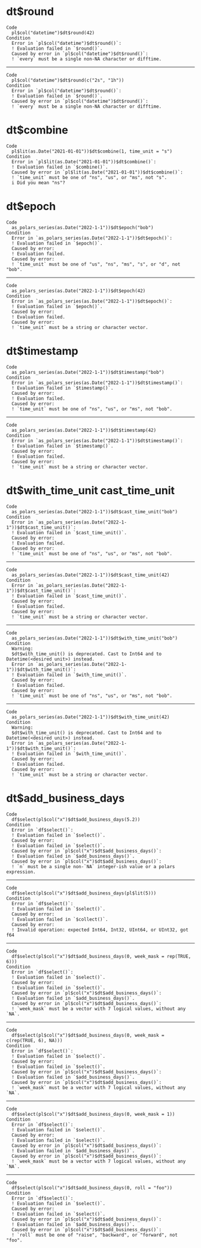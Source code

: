 # dt$round

    Code
      pl$col("datetime")$dt$round(42)
    Condition
      Error in `pl$col("datetime")$dt$round()`:
      ! Evaluation failed in `$round()`.
      Caused by error in `pl$col("datetime")$dt$round()`:
      ! `every` must be a single non-NA character or difftime.

---

    Code
      pl$col("datetime")$dt$round(c("2s", "1h"))
    Condition
      Error in `pl$col("datetime")$dt$round()`:
      ! Evaluation failed in `$round()`.
      Caused by error in `pl$col("datetime")$dt$round()`:
      ! `every` must be a single non-NA character or difftime.

# dt$combine

    Code
      pl$lit(as.Date("2021-01-01"))$dt$combine(1, time_unit = "s")
    Condition
      Error in `pl$lit(as.Date("2021-01-01"))$dt$combine()`:
      ! Evaluation failed in `$combine()`.
      Caused by error in `pl$lit(as.Date("2021-01-01"))$dt$combine()`:
      ! `time_unit` must be one of "ns", "us", or "ms", not "s".
      i Did you mean "ns"?

# dt$epoch

    Code
      as_polars_series(as.Date("2022-1-1"))$dt$epoch("bob")
    Condition
      Error in `as_polars_series(as.Date("2022-1-1"))$dt$epoch()`:
      ! Evaluation failed in `$epoch()`.
      Caused by error:
      ! Evaluation failed.
      Caused by error:
      ! `time_unit` must be one of "us", "ns", "ms", "s", or "d", not "bob".

---

    Code
      as_polars_series(as.Date("2022-1-1"))$dt$epoch(42)
    Condition
      Error in `as_polars_series(as.Date("2022-1-1"))$dt$epoch()`:
      ! Evaluation failed in `$epoch()`.
      Caused by error:
      ! Evaluation failed.
      Caused by error:
      ! `time_unit` must be a string or character vector.

# dt$timestamp

    Code
      as_polars_series(as.Date("2022-1-1"))$dt$timestamp("bob")
    Condition
      Error in `as_polars_series(as.Date("2022-1-1"))$dt$timestamp()`:
      ! Evaluation failed in `$timestamp()`.
      Caused by error:
      ! Evaluation failed.
      Caused by error:
      ! `time_unit` must be one of "ns", "us", or "ms", not "bob".

---

    Code
      as_polars_series(as.Date("2022-1-1"))$dt$timestamp(42)
    Condition
      Error in `as_polars_series(as.Date("2022-1-1"))$dt$timestamp()`:
      ! Evaluation failed in `$timestamp()`.
      Caused by error:
      ! Evaluation failed.
      Caused by error:
      ! `time_unit` must be a string or character vector.

# dt$with_time_unit cast_time_unit

    Code
      as_polars_series(as.Date("2022-1-1"))$dt$cast_time_unit("bob")
    Condition
      Error in `as_polars_series(as.Date("2022-1-1"))$dt$cast_time_unit()`:
      ! Evaluation failed in `$cast_time_unit()`.
      Caused by error:
      ! Evaluation failed.
      Caused by error:
      ! `time_unit` must be one of "ns", "us", or "ms", not "bob".

---

    Code
      as_polars_series(as.Date("2022-1-1"))$dt$cast_time_unit(42)
    Condition
      Error in `as_polars_series(as.Date("2022-1-1"))$dt$cast_time_unit()`:
      ! Evaluation failed in `$cast_time_unit()`.
      Caused by error:
      ! Evaluation failed.
      Caused by error:
      ! `time_unit` must be a string or character vector.

---

    Code
      as_polars_series(as.Date("2022-1-1"))$dt$with_time_unit("bob")
    Condition
      Warning:
      $dt$with_time_unit() is deprecated. Cast to Int64 and to Datetime(<desired unit>) instead.
      Error in `as_polars_series(as.Date("2022-1-1"))$dt$with_time_unit()`:
      ! Evaluation failed in `$with_time_unit()`.
      Caused by error:
      ! Evaluation failed.
      Caused by error:
      ! `time_unit` must be one of "ns", "us", or "ms", not "bob".

---

    Code
      as_polars_series(as.Date("2022-1-1"))$dt$with_time_unit(42)
    Condition
      Warning:
      $dt$with_time_unit() is deprecated. Cast to Int64 and to Datetime(<desired unit>) instead.
      Error in `as_polars_series(as.Date("2022-1-1"))$dt$with_time_unit()`:
      ! Evaluation failed in `$with_time_unit()`.
      Caused by error:
      ! Evaluation failed.
      Caused by error:
      ! `time_unit` must be a string or character vector.

# dt$add_business_days

    Code
      df$select(pl$col("x")$dt$add_business_days(5.2))
    Condition
      Error in `df$select()`:
      ! Evaluation failed in `$select()`.
      Caused by error:
      ! Evaluation failed in `$select()`.
      Caused by error in `pl$col("x")$dt$add_business_days()`:
      ! Evaluation failed in `$add_business_days()`.
      Caused by error in `pl$col("x")$dt$add_business_days()`:
      ! `n` must be a single non-`NA` integer-ish value or a polars expression.

---

    Code
      df$select(pl$col("x")$dt$add_business_days(pl$lit(5)))
    Condition
      Error in `df$select()`:
      ! Evaluation failed in `$select()`.
      Caused by error:
      ! Evaluation failed in `$collect()`.
      Caused by error:
      ! Invalid operation: expected Int64, Int32, UInt64, or UInt32, got f64

---

    Code
      df$select(pl$col("x")$dt$add_business_days(0, week_mask = rep(TRUE, 6)))
    Condition
      Error in `df$select()`:
      ! Evaluation failed in `$select()`.
      Caused by error:
      ! Evaluation failed in `$select()`.
      Caused by error in `pl$col("x")$dt$add_business_days()`:
      ! Evaluation failed in `$add_business_days()`.
      Caused by error in `pl$col("x")$dt$add_business_days()`:
      ! `week_mask` must be a vector with 7 logical values, without any `NA`.

---

    Code
      df$select(pl$col("x")$dt$add_business_days(0, week_mask = c(rep(TRUE, 6), NA)))
    Condition
      Error in `df$select()`:
      ! Evaluation failed in `$select()`.
      Caused by error:
      ! Evaluation failed in `$select()`.
      Caused by error in `pl$col("x")$dt$add_business_days()`:
      ! Evaluation failed in `$add_business_days()`.
      Caused by error in `pl$col("x")$dt$add_business_days()`:
      ! `week_mask` must be a vector with 7 logical values, without any `NA`.

---

    Code
      df$select(pl$col("x")$dt$add_business_days(0, week_mask = 1))
    Condition
      Error in `df$select()`:
      ! Evaluation failed in `$select()`.
      Caused by error:
      ! Evaluation failed in `$select()`.
      Caused by error in `pl$col("x")$dt$add_business_days()`:
      ! Evaluation failed in `$add_business_days()`.
      Caused by error in `pl$col("x")$dt$add_business_days()`:
      ! `week_mask` must be a vector with 7 logical values, without any `NA`.

---

    Code
      df$select(pl$col("x")$dt$add_business_days(0, roll = "foo"))
    Condition
      Error in `df$select()`:
      ! Evaluation failed in `$select()`.
      Caused by error:
      ! Evaluation failed in `$select()`.
      Caused by error in `pl$col("x")$dt$add_business_days()`:
      ! Evaluation failed in `$add_business_days()`.
      Caused by error in `pl$col("x")$dt$add_business_days()`:
      ! `roll` must be one of "raise", "backward", or "forward", not "foo".

